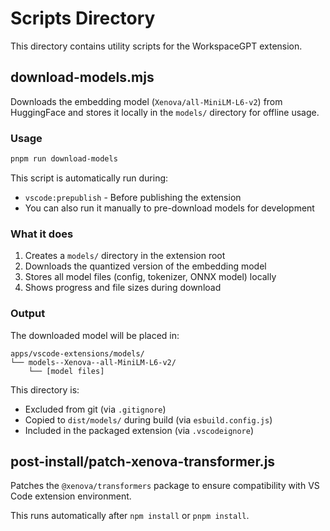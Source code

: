 # Scripts Directory

This directory contains utility scripts for the WorkspaceGPT extension.

## download-models.mjs

Downloads the embedding model (`Xenova/all-MiniLM-L6-v2`) from HuggingFace and stores it locally in the `models/` directory for offline usage.

### Usage

```bash
pnpm run download-models
```

This script is automatically run during:
- `vscode:prepublish` - Before publishing the extension
- You can also run it manually to pre-download models for development

### What it does

1. Creates a `models/` directory in the extension root
2. Downloads the quantized version of the embedding model
3. Stores all model files (config, tokenizer, ONNX model) locally
4. Shows progress and file sizes during download

### Output

The downloaded model will be placed in:
```
apps/vscode-extensions/models/
└── models--Xenova--all-MiniLM-L6-v2/
    └── [model files]
```

This directory is:
- Excluded from git (via `.gitignore`)
- Copied to `dist/models/` during build (via `esbuild.config.js`)
- Included in the packaged extension (via `.vscodeignore`)

## post-install/patch-xenova-transformer.js

Patches the `@xenova/transformers` package to ensure compatibility with VS Code extension environment.

This runs automatically after `npm install` or `pnpm install`.
